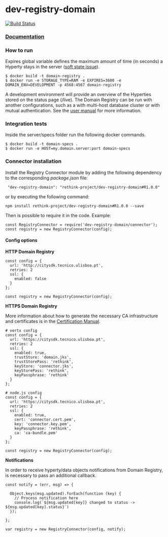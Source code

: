 # dev-registry-domain

[![Build Status](https://travis-ci.org/reTHINK-project/dev-registry-domain.svg?branch=develop)](https://travis-ci.org/reTHINK-project/dev-registry-domain)

### [Documentation](https://github.com/reTHINK-project/dev-registry-domain/tree/master/docs)


### How to run
Expires global variable defines the maximum amount of time (in seconds) a Hyperty stays in the server ([soft state issue](https://github.com/reTHINK-project/dev-registry-domain/issues/7)).

```
$ docker build -t domain-registry .
$ docker run -e STORAGE_TYPE=RAM -e EXPIRES=3600 -e DOMAIN_ENV=DEVELOPMENT -p 4568:4567 domain-registry
```
A development environment will provide an overview of the Hyperties stored on the status page (/live).
The Domain Registry can be run with another configurations, such as a with multi-host database cluster or with mutual authentication. See the [user manual](https://github.com/reTHINK-project/dev-registry-domain/blob/database-integration/docs/DomainRegistryUserManual.md) for more information.


### Integration tests
Inside the server/specs folder run the following docker commands.

```
$ docker build -t domain-specs .
$ docker run -e HOST=my.domain.server:port domain-specs
```

### Connector installation
Install the Registry Connector module by adding the following dependency to the corresponding *package.json* file:
```
 "dev-registry-domain": "rethink-project/dev-registry-domain#R1.0.0"
```
or by executing the following command:
```
npm install rethink-project/dev-registry-domain#R1.0.0 --save
```

Then is possible to require it in the code. Example:
```
const RegistryConnector = require('dev-registry-domain/connector');
const registry = new RegistryConnector(config);
```

#### Config options

**HTTP Domain Registry** 
```
const config = {
  url: 'http://citysdk.tecnico.ulisboa.pt',
  retries: 2
  ssl: {
    enabled: false
  }
};

const registry = new RegistryConnector(config);
```

**HTTPS Domain Registry** 

More information about how to generate the necessary CA infrastructure and certificates is in the [Certification Manual](https://github.com/reTHINK-project/dev-registry-domain/blob/master/docs/CertificationManual.md).
```
# vertx config
const config = {
  url: 'https://citysdk.tecnico.ulisboa.pt',
  retries: 2
  ssl: {
    enabled: true,
    trustStore: 'domain.jks',
    trustStorePass: 'rethink',
    keyStore: 'connector.jks',
    keyStorePass: 'rethink',
    keyPassphrase: 'rethink'
  }
};

# node.js config
const config = {
  url: 'https://citysdk.tecnico.ulisboa.pt',
  retries: 2
  ssl: {
    enabled: true,
    cert: 'connector.cert.pem',
    key: 'connector.key.pem',
    keyPassphrase: 'rethink',
    ca: 'ca-bundle.pem'
  }
};

const registry = new RegistryConnector(config);
```

**Notifications** 

In order to receive hyperty/data objects notifications from Domain Registry, is necessary to pass an additional callback.
```
const notify = (err, msg) => {

  Object.keys(msg.updated).forEach(function (key) {
    // Process notification here
    console.log(`${msg.updated[key]} changed to status -> ${msg.updated[key].status}`)
  });

};

var registry = new RegistryConnector(config, notify);
```
